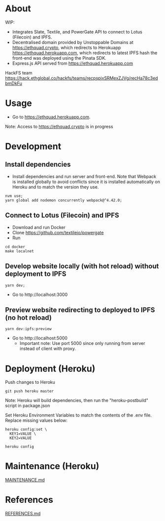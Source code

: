 # About

WIP:
* Integrates Slate, Textile, and PowerGate API to connect to Lotus (Filecoin) and IPFS.
* Decentralised domain provided by Unstoppable Domains at https://ethquad.crypto, which redirects to Herokuapp https://ethquad.herokuapp.com, which redirects to latest IPFS hash the front-end was deployed using the Pinata SDK.
* Express.js API served from https://ethquad.herokuapp.com

HackFS team https://hack.ethglobal.co/hackfs/teams/recpspjxSRMexZJVg/recHa78c3edbmDkFu

# Usage

* Go to https://ethquad.herokuapp.com.

Note: Access to https://ethquad.crypto is in progress

# Development

## Install dependencies

* Install dependencies and run server and front-end. Note that Webpack is installed globally to avoid conflicts since it is installed automatically on Heroku and to match the version they use.
```
nvm use;
yarn global add nodemon concurrently webpack@^4.42.0;
```

## Connect to Lotus (Filecoin) and IPFS

* Download and run Docker
* Clone https://github.com/textileio/powergate
* Run
```
cd docker
make localnet
```

## Develop website locally (with hot reload) without deployment to IPFS

```
yarn dev;
```

* Go to http://localhost:3000

## Preview website redirecting to deployed to IPFS (no hot reload)

```
yarn dev:ipfs:preview
```

* Go to http://localhost:5000
  * Important note: Use port 5000 since only running from server instead of client with proxy.

# Deployment (Heroku)

Push changes to Heroku
```
git push heroku master
```

Note: Heroku will build dependencies, then run the "heroku-postbuild" script in package.json

Set Heroku Environment Variables to match the contents of the .env file. Replace missing values below:
```
heroku config:set \
  KEY1=VALUE \
  KEY2=VALUE

heroku config
```

# Maintenance (Heroku)

[MAINTENANCE.md](./MAINTENANCE.md)

# References

[REFERENCES.md](./REFERENCES.md)
